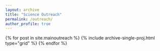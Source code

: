 ```yaml
---
layout: archive
title: "Science Outreach"
permalink: /outreach/
author_profile: true
---
```


<p align= "justify">

<div class="grid__wrapper">
  {% for post in site.mainoutreach %}
    {% include archive-single-proj.html type="grid" %}
  {% endfor %}
</div>
